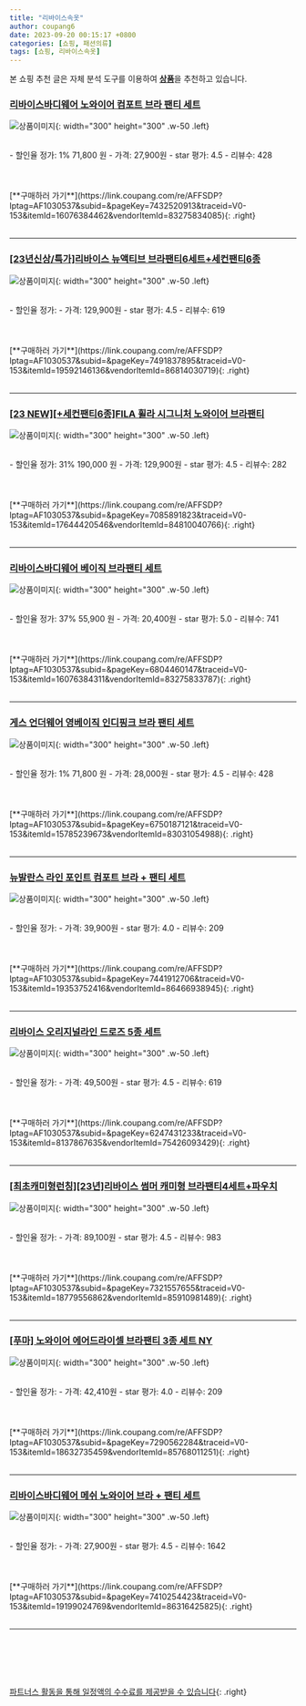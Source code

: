 ```yaml
---
title: "리바이스속옷"
author: coupang6
date: 2023-09-20 00:15:17 +0800
categories: [쇼핑, 패션의류]
tags: [쇼핑, 리바이스속옷]
---
```


본 쇼핑 추천 글은 자체 분석 도구를 이용하여 [**상품**](https://link.coupang.com/a/bao1ui)을 추천하고 있습니다.

### [리바이스바디웨어 노와이어 컴포트 브라 팬티 세트](https://link.coupang.com/re/AFFSDP?lptag=AF1030537&subid=&pageKey=7432520913&traceid=V0-153&itemId=16076384462&vendorItemId=83275834085)

![상품이미지](https://thumbnail7.coupangcdn.com/thumbnails/remote/230x230ex/image/retail/images/2022/09/27/14/3/c25244f8-7c96-4c11-b5dd-504da083bff1.jpg){: width="300" height="300" .w-50 .left}


<br>
- 할인율 정가: 1%  71,800   원
- 가격: 27,900원
- star 평가: 4.5
- 리뷰수: 428
<br>
<br>
<br>
<br>
[**구매하러 가기**](https://link.coupang.com/re/AFFSDP?lptag=AF1030537&subid=&pageKey=7432520913&traceid=V0-153&itemId=16076384462&vendorItemId=83275834085){: .right}
<br>
<br>

---

### [[23년신상/특가]리바이스 뉴액티브 브라팬티6세트+세컨팬티6종](https://link.coupang.com/re/AFFSDP?lptag=AF1030537&subid=&pageKey=7491837895&traceid=V0-153&itemId=19592146136&vendorItemId=86814030719)

![상품이미지](https://thumbnail7.coupangcdn.com/thumbnails/remote/230x230ex/image/vendor_inventory/0b39/09f414658550178882002e9c67930d1c0ee91ee90a4b2e9e5643d7d6b229.jpg){: width="300" height="300" .w-50 .left}


<br>
- 할인율 정가: 
- 가격: 129,900원
- star 평가: 4.5
- 리뷰수: 619
<br>
<br>
<br>
<br>
[**구매하러 가기**](https://link.coupang.com/re/AFFSDP?lptag=AF1030537&subid=&pageKey=7491837895&traceid=V0-153&itemId=19592146136&vendorItemId=86814030719){: .right}
<br>
<br>

---

### [[23 NEW][+세컨팬티6종]FILA 휠라 시그니처 노와이어 브라팬티](https://link.coupang.com/re/AFFSDP?lptag=AF1030537&subid=&pageKey=7085891823&traceid=V0-153&itemId=17644420546&vendorItemId=84810040766)

![상품이미지](https://thumbnail7.coupangcdn.com/thumbnails/remote/230x230ex/image/vendor_inventory/f7b9/54ecf2e525c67372127a422c5050e86257f0cc278e0c131291091098cf4b.jpg){: width="300" height="300" .w-50 .left}


<br>
- 할인율 정가: 31%  190,000   원
- 가격: 129,900원
- star 평가: 4.5
- 리뷰수: 282
<br>
<br>
<br>
<br>
[**구매하러 가기**](https://link.coupang.com/re/AFFSDP?lptag=AF1030537&subid=&pageKey=7085891823&traceid=V0-153&itemId=17644420546&vendorItemId=84810040766){: .right}
<br>
<br>

---

### [리바이스바디웨어 베이직 브라팬티 세트](https://link.coupang.com/re/AFFSDP?lptag=AF1030537&subid=&pageKey=6804460147&traceid=V0-153&itemId=16076384311&vendorItemId=83275833787)

![상품이미지](https://thumbnail8.coupangcdn.com/thumbnails/remote/230x230ex/image/rs_quotation_api/7183ix26/8c5a18e880a0408e93a6ee690b39bfca.jpg){: width="300" height="300" .w-50 .left}


<br>
- 할인율 정가: 37%  55,900   원
- 가격: 20,400원
- star 평가: 5.0
- 리뷰수: 741
<br>
<br>
<br>
<br>
[**구매하러 가기**](https://link.coupang.com/re/AFFSDP?lptag=AF1030537&subid=&pageKey=6804460147&traceid=V0-153&itemId=16076384311&vendorItemId=83275833787){: .right}
<br>
<br>

---

### [게스 언더웨어 영베이직 인디핑크 브라 팬티 세트](https://link.coupang.com/re/AFFSDP?lptag=AF1030537&subid=&pageKey=6750187121&traceid=V0-153&itemId=15785239673&vendorItemId=83031054988)

![상품이미지](https://thumbnail9.coupangcdn.com/thumbnails/remote/230x230ex/image/vendor_inventory/ab33/1eabbd0cc7520bad05aab559efd05609096dfe851991a63a4ec4f9cbdad6.jpg){: width="300" height="300" .w-50 .left}


<br>
- 할인율 정가: 1%  71,800   원
- 가격: 28,000원
- star 평가: 4.5
- 리뷰수: 428
<br>
<br>
<br>
<br>
[**구매하러 가기**](https://link.coupang.com/re/AFFSDP?lptag=AF1030537&subid=&pageKey=6750187121&traceid=V0-153&itemId=15785239673&vendorItemId=83031054988){: .right}
<br>
<br>

---

### [뉴발란스 라인 포인트 컴포트 브라 + 팬티 세트](https://link.coupang.com/re/AFFSDP?lptag=AF1030537&subid=&pageKey=7441912706&traceid=V0-153&itemId=19353752416&vendorItemId=86466938945)

![상품이미지](https://thumbnail10.coupangcdn.com/thumbnails/remote/230x230ex/image/retail/images/2023/07/04/10/5/0d17ccbe-4fe3-466e-aba3-af05a11abaa8.jpg){: width="300" height="300" .w-50 .left}


<br>
- 할인율 정가: 
- 가격: 39,900원
- star 평가: 4.0
- 리뷰수: 209
<br>
<br>
<br>
<br>
[**구매하러 가기**](https://link.coupang.com/re/AFFSDP?lptag=AF1030537&subid=&pageKey=7441912706&traceid=V0-153&itemId=19353752416&vendorItemId=86466938945){: .right}
<br>
<br>

---

### [리바이스 오리지널라인 드로즈 5종 세트](https://link.coupang.com/re/AFFSDP?lptag=AF1030537&subid=&pageKey=6247431233&traceid=V0-153&itemId=8137867635&vendorItemId=75426093429)

![상품이미지](https://thumbnail9.coupangcdn.com/thumbnails/remote/230x230ex/image/retail/images/210699354877066-463764fb-eab9-4888-aa90-42bde860906a.jpg){: width="300" height="300" .w-50 .left}


<br>
- 할인율 정가: 
- 가격: 49,500원
- star 평가: 4.5
- 리뷰수: 619
<br>
<br>
<br>
<br>
[**구매하러 가기**](https://link.coupang.com/re/AFFSDP?lptag=AF1030537&subid=&pageKey=6247431233&traceid=V0-153&itemId=8137867635&vendorItemId=75426093429){: .right}
<br>
<br>

---

### [[최초캐미형런칭][23년]리바이스 썸머 캐미형 브라팬티4세트+파우치](https://link.coupang.com/re/AFFSDP?lptag=AF1030537&subid=&pageKey=7321557655&traceid=V0-153&itemId=18779556862&vendorItemId=85910981489)

![상품이미지](https://thumbnail10.coupangcdn.com/thumbnails/remote/230x230ex/image/vendor_inventory/0800/78e574e7ad9fb9b7f560eb1a3b5e9f9c5b49ac0b31b7ff32268528703470.jpg){: width="300" height="300" .w-50 .left}


<br>
- 할인율 정가: 
- 가격: 89,100원
- star 평가: 4.5
- 리뷰수: 983
<br>
<br>
<br>
<br>
[**구매하러 가기**](https://link.coupang.com/re/AFFSDP?lptag=AF1030537&subid=&pageKey=7321557655&traceid=V0-153&itemId=18779556862&vendorItemId=85910981489){: .right}
<br>
<br>

---

### [[푸마] 노와이어 에어드라이셀 브라팬티 3종 세트 NY](https://link.coupang.com/re/AFFSDP?lptag=AF1030537&subid=&pageKey=7290562284&traceid=V0-153&itemId=18632735459&vendorItemId=85768011251)

![상품이미지](https://thumbnail8.coupangcdn.com/thumbnails/remote/230x230ex/image/vendor_inventory/0060/c2c832c00255695295bc4688308214f407ae5cb51bea897f84e887cab078.jpg){: width="300" height="300" .w-50 .left}


<br>
- 할인율 정가: 
- 가격: 42,410원
- star 평가: 4.0
- 리뷰수: 209
<br>
<br>
<br>
<br>
[**구매하러 가기**](https://link.coupang.com/re/AFFSDP?lptag=AF1030537&subid=&pageKey=7290562284&traceid=V0-153&itemId=18632735459&vendorItemId=85768011251){: .right}
<br>
<br>

---

### [리바이스바디웨어 메쉬 노와이어 브라 + 팬티 세트](https://link.coupang.com/re/AFFSDP?lptag=AF1030537&subid=&pageKey=7410254423&traceid=V0-153&itemId=19199024769&vendorItemId=86316425825)

![상품이미지](https://thumbnail10.coupangcdn.com/thumbnails/remote/230x230ex/image/retail/images/1283349171754516-b45d5703-9426-43a4-99ed-f6b74689ba11.jpg){: width="300" height="300" .w-50 .left}


<br>
- 할인율 정가: 
- 가격: 27,900원
- star 평가: 4.5
- 리뷰수: 1642
<br>
<br>
<br>
<br>
[**구매하러 가기**](https://link.coupang.com/re/AFFSDP?lptag=AF1030537&subid=&pageKey=7410254423&traceid=V0-153&itemId=19199024769&vendorItemId=86316425825){: .right}
<br>
<br>

---
<br><br><br><br><br> [파트너스 활동을 통해 일정액의 수수료를 제공받을 수 있습니다](https://link.coupang.com/a/bao1ui){: .right}